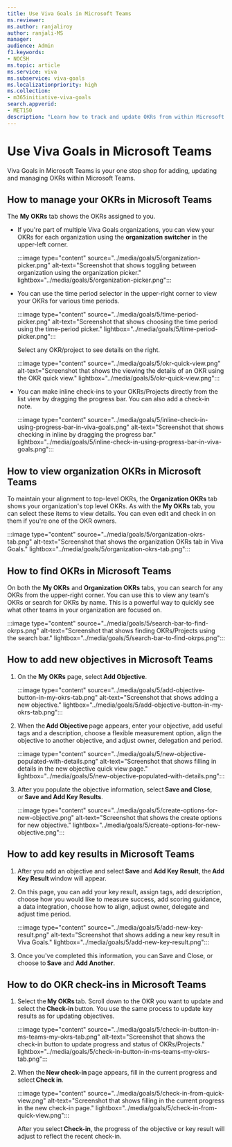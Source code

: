 ```yaml
---
title: Use Viva Goals in Microsoft Teams
ms.reviewer: 
ms.author: ranjaliroy
author: ranjali-MS
manager: 
audience: Admin
f1.keywords:
- NOCSH
ms.topic: article
ms.service: viva
ms.subservice: viva-goals
ms.localizationpriority: high
ms.collection:  
- m365initiative-viva-goals  
search.appverid:
- MET150
description: "Learn how to track and update OKRs from within Microsoft Teams"
---
```


# Use Viva Goals in Microsoft Teams

Viva Goals in Microsoft Teams is your one stop shop for adding, updating and managing OKRs within Microsoft Teams. 

<h2 id="manage-okrs-in-teams">How to manage your OKRs in Microsoft Teams</h2>

The **My OKRs** tab shows the OKRs assigned to you. 

- If you're part of multiple Viva Goals organizations, you can view your OKRs for each organization using the **organization switcher** in the upper-left corner.

   :::image type="content" source="../media/goals/5/organization-picker.png" alt-text="Screenshot that shows toggling between organization using the organization picker." lightbox="../media/goals/5/organization-picker.png":::

- You can use the time period selector in the upper-right corner to view your OKRs for various time periods. 

   :::image type="content" source="../media/goals/5/time-period-picker.png" alt-text="Screenshot that shows choosing the time period using the time-period picker." lightbox="../media/goals/5/time-period-picker.png":::

   Select any OKR/project to see details on the right.  
 
   :::image type="content" source="../media/goals/5/okr-quick-view.png" alt-text="Screenshot that shows the viewing the details of an OKR using the OKR quick view." lightbox="../media/goals/5/okr-quick-view.png":::

- You can make inline check-ins to your OKRs/Projects directly from the list view by dragging the progress bar. You can also add a check-in note. 

    :::image type="content" source="../media/goals/5/inline-check-in-using-progress-bar-in-viva-goals.png" alt-text="Screenshot that shows checking in inline by dragging the progress bar." lightbox="../media/goals/5/inline-check-in-using-progress-bar-in-viva-goals.png":::
         
<h2 id="view-org-okrs-in-teams">How to view organization OKRs in Microsoft Teams</h2>
         
To maintain your alignment to top-level OKRs, the **Organization OKRs** tab shows your organization's top level OKRs. As with the **My OKRs** tab, you can select these items to view details. You can even edit and check in on them if you're one of the OKR owners. 

:::image type="content" source="../media/goals/5/organization-okrs-tab.png" alt-text="Screenshot that shows the organization OKRs tab in Viva Goals." lightbox="../media/goals/5/organization-okrs-tab.png":::
         
<h2 id="find-okrs-in-teams">How to find OKRs in Microsoft Teams</h2>

On both the **My OKRs** and **Organization OKRs** tabs, you can search for any OKRs from the upper-right corner. You can use this to view any team's OKRs or search for OKRs by name. This is a powerful way to quickly see what other teams in your organization are focused on. 

:::image type="content" source="../media/goals/5/search-bar-to-find-okrps.png" alt-text="Screenshot that shows finding OKRs/Projects using the search bar." lightbox="../media/goals/5/search-bar-to-find-okrps.png":::

<h2 id="add-objective-in-teams">How to add new objectives in Microsoft Teams</h2>

1. On the **My OKRs** page, select **Add Objective**. 

     :::image type="content" source="../media/goals/5/add-objective-button-in-my-okrs-tab.png" alt-text="Screenshot that shows adding a new objective." lightbox="../media/goals/5/add-objective-button-in-my-okrs-tab.png":::
         
2. When the **Add Objective** page appears, enter your objective, add useful tags and a description, choose a flexible measurement option, align the objective to another objective, and adjust owner, delegation and period. 

     :::image type="content" source="../media/goals/5/new-objective-populated-with-details.png" alt-text="Screenshot that shows filling in details in the new objective quick view page." lightbox="../media/goals/5/new-objective-populated-with-details.png":::
         
3. After you populate the objective information, select **Save and Close**, or **Save and Add Key Results**. 

     :::image type="content" source="../media/goals/5/create-options-for-new-objective.png" alt-text="Screenshot that shows the create options for new objective." lightbox="../media/goals/5/create-options-for-new-objective.png":::
         
<h2 id="add-krs-in-teams">How to add key results in Microsoft Teams</h2>

1. After you add an objective and select **Save** and **Add Key Result**, the **Add Key Result** window will appear. 
2. On this page, you can add your key result, assign tags, add description, choose how you would like to measure success, add scoring guidance, a data integration, choose how to align, adjust owner, delegate and adjust time period. 

   :::image type="content" source="../media/goals/5/add-new-key-result.png" alt-text="Screenshot that shows adding a new key result in Viva Goals." lightbox="../media/goals/5/add-new-key-result.png":::

3. Once you've completed this information, you can Save and Close, or choose to **Save** and **Add Another**. 

<h2 id="check-ins-in-teams">How to do OKR check-ins in Microsoft Teams</h2>

1. Select the **My OKRs** tab. Scroll down to the OKR you want to update and select the **Check-in** button. You use the same process to update key results as for updating objectives.

   :::image type="content" source="../media/goals/5/check-in-button-in-ms-teams-my-okrs-tab.png" alt-text="Screenshot that shows the check-in button to update progress and status of OKRs/Projects." lightbox="../media/goals/5/check-in-button-in-ms-teams-my-okrs-tab.png":::
         
2. When the **New check-in** page appears, fill in the current progress and select **Check in**. 

   :::image type="content" source="../media/goals/5/check-in-from-quick-view.png" alt-text="Screenshot that shows filling in the current progress in the new check-in page." lightbox="../media/goals/5/check-in-from-quick-view.png":::

   After you select **Check-in**, the progress of the objective or key result will adjust to reflect the recent check-in. 
